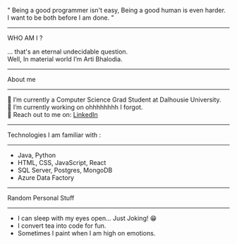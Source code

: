 
" Being a good programmer isn't easy, Being a good human is even harder.<br>
  I want to be both before I am done. "
_________________________________________________________________________________________

 WHO AM I ? 
 
... that's an eternal undecidable question.<br>
Well, In material world I’m Arti Bhalodia. 
__________________________________________________________________________________________

About me 
__________________________________________________________________________________________

🏫 I’m currently a Computer Science Grad Student at Dalhousie University.<br>
🌱 I’m currently working on ohhhhhhhh I forgot.<br>
💬 Reach out to me on: [LinkedIn](https://www.linkedin.com/in/arti-b-763049125/)
__________________________________________________________________________________________

Technologies I am familiar with : 
__________________________________________________________________________________________

- Java, Python
- HTML, CSS, JavaScript, React
- SQL Server, Postgres, MongoDB
- Azure Data Factory
__________________________________________________________________________________________

Random Personal Stuff
__________________________________________________________________________________________
 
- I can sleep with my eyes open... Just Joking! 😁
- I convert tea into code for fun.
- Sometimes I paint when I am high on emotions.




<!---
BrightShadow2021/BrightShadow2021 is a ✨ special ✨ repository because its `README.md` (this file) appears on your GitHub profile.
You can click the Preview link to take a look at your changes.
--->
